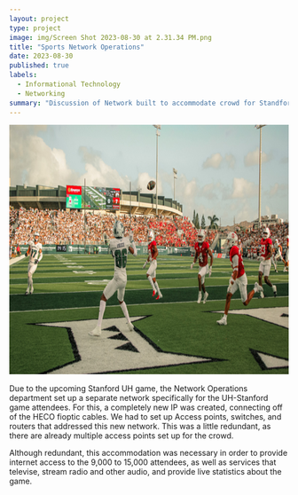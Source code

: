 ```yaml
---
layout: project
type: project
image: img/Screen Shot 2023-08-30 at 2.31.34 PM.png
title: "Sports Network Operations"
date: 2023-08-30
published: true
labels:
  - Informational Technology
  - Networking
summary: "Discussion of Network built to accommodate crowd for Standford UH game in Fall 2023"
---
```

<img width="1200px" height="450px" class="rounded float-start pe-4" src="../img/Stan.jpg">

Due to the upcoming Stanford UH game, the Network Operations department set up a separate network specifically for the UH-Stanford game attendees. For this, a completely new IP was created, connecting off of the HECO fioptic cables. We had to set up Access points, switches, and routers that addressed this new network. This was a little redundant, as there are already multiple access points set up for the crowd. 

Although redundant, this accommodation was necessary in order to provide internet access to the 9,000 to 15,000 attendees, as well as services that televise, stream radio and other audio, and provide live statistics about the game. 
